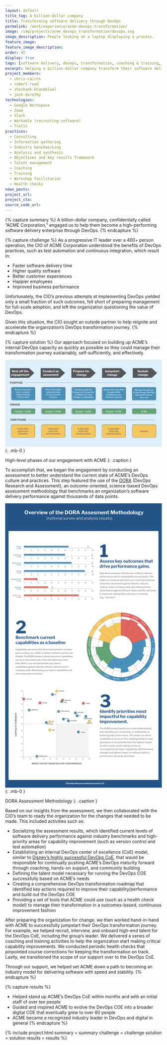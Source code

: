```yaml
---
layout: default
title_tag: A billion-dollar company
title: Transforming software delivery through DevOps
permalink: /work/experience/acme-devops-transformation/
image: /img/projects/acme_devops_transformation/devops.svg
image_description: People looking at a laptop displaying a process.
feature_image:
feature_image_description:
order: 45
display: true
tags: [software delivery, devops, transformation, coaching & training, chris cairns, robert read, shashank khandelwal, josh dorothy]
excerpt: Helping a billion-dollar company transform their software delivery culture and performance through DevOps.
project_members:
  - chris-cairns
  - robert-read
  - shashank-khandelwal
  - josh-dorothy
technologies:
  - Google Workspace
  - Zoom
  - Slack
  - Workable (recruiting software)
  - Trello
practices:
  - Consulting
  - Information gathering
  - Industry benchmarking
  - Analysis and synthesis
  - Objectives and key results framework
  - Talent management
  - Coaching
  - Training
  - Workshop facilitation
  - Health checks
news_posts:
project_url:
project_cta:
source_code_url:
---
```


{% capture summary %}
A billion-dollar company, confidentially called “ACME Corporation,” engaged us to help them become a high-performing software delivery enterprise through DevOps.
{% endcapture %}

{% capture challenge %}
As a progressive IT leader over a 400+ person operation, the CIO of ACME Corporation understood the benefits of DevOps practices, such as test automation and continuous integration, which result in:

- Faster software delivery time
- Higher quality software
- Better customer experiences
- Happier employees
- Improved business performance

Unfortunately, the CIO’s previous attempts at implementing DevOps yielded only a small fraction of such outcomes, fell short of preparing management for full-scale adoption, and left the organization questioning the value of DevOps.

Given this situation, the CIO sought an outside partner to help reignite and accelerate the organization’s DevOps transformation journey.
{% endcapture %}

{% capture solution %}
Our approach focused on building up ACME’s internal DevOps capacity as quickly as possible so they could manage their transformation journey sustainably, self-sufficiently, and effectively.

![Phases of the ACME engagement.](/img/blog/devops_transformation_proposal/acme-engagement-phases.svg){: .mb-0 }

High-level phases of our engagement with ACME
{: .caption }

To accomplish that, we began the engagement by conducting an assessment to better understand the current state of ACME’s DevOps culture and practices. This step featured the use of the [DORA](/thoughts/blog/achieve-devops-transformation-with-skylight-and-dora/) (DevOps Research and Assessment), an outcome-oriented, science-based DevOps assessment methodology that benchmarks an organization’s software delivery performance against thousands of data points.

![Infographic outlining how the DORA assessment methodology works.](/img/blog/dora/dora-infographic.svg){: .mb-0 }

DORA Assessment Methodology
{: .caption }

Based on our insights from the assessment, we then collaborated with the CIO’s team to ready the organization for the changes that needed to be made. This included activities such as:

- Socializing the assessment results, which identified current levels of software delivery performance against industry benchmarks and high-priority areas for capability improvement (such as version control and test automation)
- Establishing an internal DevOps center of excellence (CoE) model, similar to [Disney’s highly successful DevOps CoE](https://thenewstack.io/magic-behind-disney-devops-experience/), that would be responsible for continually pushing ACME’s DevOps maturity forward through coaching, hands-on support, and community building
- Defining the talent model necessary for running the DevOps COE successfully based on ACME’s needs
- Creating a comprehensive DevOps transformation roadmap that identified key actions required to improve their capability/performance and build out the DevOps COE
- Providing a set of tools that ACME could use (such as a health check model) to manage their transformation in a outcomes-based, continuous improvement fashion

After preparing the organization for change, we then worked hand-in-hand with ACME to successfully jumpstart their DevOps transformation journey. For example, we helped recruit, interview, and onboard high-end talent for the DevOps CoE, including the group’s leader. We delivered a series of coaching and training activities to help the organization start making critical capability improvements. We conducted periodic health checks that pinpointed course corrections for keeping the transformation on track. Lastly, we transitioned the scope of our support over to the DevOps CoE.

Through our support, we helped set ACME down a path to becoming an industry model for delivering software with speed and stability.
{% endcapture %}

{% capture results %}
- Helped stand up ACME’s DevOps CoE within months and with an initial staff of over ten people
- Guided and inspired ACME to evolve the DevOps COE into a broader digital COE that eventually grew to over 60 people
- ACME became a recognized industry leader in DevOps and digital in general
{% endcapture %}

{% include project.html
  summary = summary
  challenge = challenge
  solution = solution
  results = results
%}

